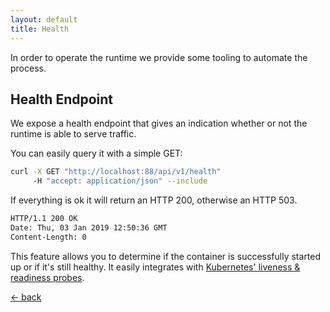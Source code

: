 ```yaml
---
layout: default
title: Health
---
```


In order to operate the runtime we provide some tooling to automate the process.

## Health Endpoint
We expose a health endpoint that gives an indication whether or not the runtime is able to serve traffic.

You can easily query it with a simple GET:
```bash
curl -X GET "http://localhost:88/api/v1/health"
     -H "accept: application/json" --include
```

If everything is ok it will return an HTTP 200, otherwise an HTTP 503.

```bash
HTTP/1.1 200 OK
Date: Thu, 03 Jan 2019 12:50:36 GMT
Content-Length: 0
```

This feature allows you to determine if the container is successfully started up or if it's still healthy. It easily integrates with [Kubernetes' liveness & readiness probes](https://kubernetes.io/docs/tasks/configure-pod-container/configure-liveness-readiness-probes/).

[&larr; back](/)